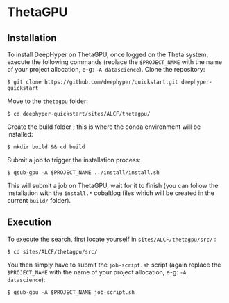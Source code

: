 # ThetaGPU

## Installation

To install DeepHyper on ThetaGPU, once logged on the Theta system, execute the following commands (replace the ``$PROJECT_NAME`` with the name of your project allocation, e-g: ``-A datascience``). Clone the repository:


```console
$ git clone https://github.com/deephyper/quickstart.git deephyper-quickstart
```

Move to the `thetagpu` folder:

```console
$ cd deephyper-quickstart/sites/ALCF/thetagpu/
```

Create the build folder ; this is where the conda environment will be installed:

```console
$ mkdir build && cd build
```

Submit a job to trigger the installation process:

```console
$ qsub-gpu -A $PROJECT_NAME ../install/install.sh
```

This will submit a job on ThetaGPU, wait for it to finish (you can follow the installation with the ``install.*`` cobaltlog files which will be created in the current ``build/`` folder).

## Execution

To execute the search, first locate yourself in ``sites/ALCF/thetagpu/src/`` :

```console
$ cd sites/ALCF/thetagpu/src/
```

You then simply have to submit the ``job-script.sh`` script (again replace the ``$PROJECT_NAME`` with the name of your project allocation, e-g: ``-A datascience``):

```console
$ qsub-gpu -A $PROJECT_NAME job-script.sh
```
